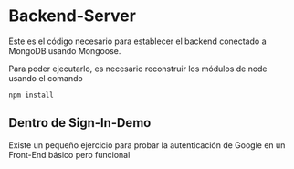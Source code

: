 # Backend-Server

Este es el código necesario para establecer el backend conectado a MongoDB usando Mongoose.

Para poder ejecutarlo, es necesario reconstruir los módulos de node usando el comando

```
npm install
```

## Dentro de Sign-In-Demo
Existe un pequeño ejercicio para probar la autenticación de Google en un Front-End básico pero funcional